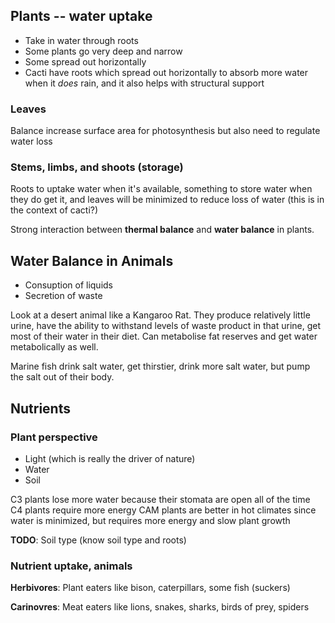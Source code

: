 ## Plants -- water uptake

- Take in water through roots
- Some plants go very deep and narrow
- Some spread out horizontally
- Cacti have roots which spread out horizontally to absorb more water when it *does* rain, and it also helps with structural support

### Leaves

Balance increase surface area for photosynthesis but also need to regulate water loss

### Stems, limbs, and shoots (storage)

Roots to uptake water when it's available, something to store water when they do get it, and leaves will be minimized to reduce loss of water (this is in the context of cacti?)

Strong interaction between **thermal balance** and **water balance** in plants.

## Water Balance in Animals

- Consuption of liquids
- Secretion of waste

Look at a desert animal like a Kangaroo Rat. They produce relatively little urine, have the ability to withstand levels of waste product in that urine, get most of their water in their diet. Can metabolise fat reserves and get water metabolically as well.

Marine fish drink salt water, get thirstier, drink more salt water, but pump the salt out of their body.

## Nutrients

### Plant perspective

- Light (which is really the driver of nature)
- Water
- Soil

C3 plants lose more water because their stomata are open all of the time  
C4 plants require more energy
CAM plants are better in hot climates since water is minimized, but requires more energy and slow plant growth

**TODO**: Soil type (know soil type and roots)

### Nutrient uptake, animals

**Herbivores**: Plant eaters like bison, caterpillars, some fish (suckers)

**Carinovres**: Meat eaters like lions, snakes, sharks, birds of prey, spiders